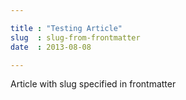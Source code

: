 ```yaml
---

title : "Testing Article"
slug  : slug-from-frontmatter
date  : 2013-08-08

---
```


Article with slug specified in frontmatter
